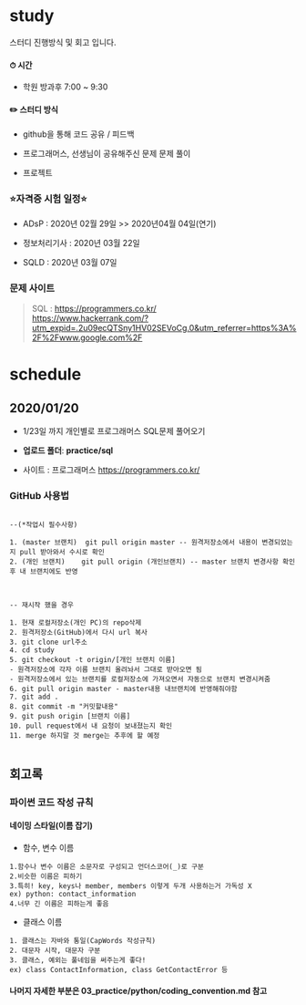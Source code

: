 # study

스터디 진행방식 및 회고 입니다.


#### ⏱ 시간

- 학원 방과후 7:00 ~ 9:30

#### ✏️ 스터디 방식

- github을 통해 코드 공유 / 피드백

- 프로그래머스, 선생님이 공유해주신 문제 문제 풀이

- 프로젝트

### ⭐️자격증 시험 일정⭐️

- ADsP        :   2020년 02월 29일 >> 2020년04월 04일(연기)

- 정보처리기사 :   2020년 03월 22일 

- SQLD        :   2020년 03월 07일     

### 문제 사이트


> SQL : <https://programmers.co.kr/>  
        <https://www.hackerrank.com/?utm_expid=.2u09ecQTSny1HV02SEVoCg.0&utm_referrer=https%3A%2F%2Fwww.google.com%2F>

# schedule

## 2020/01/20

- 1/23일 까지 개인별로 프로그래머스 SQL문제 풀어오기

- __업로드 폴더__: __practice/sql__

- 사이트 : 프로그래머스 <https://programmers.co.kr/>




### GitHub 사용법

```

--(*작업시 필수사항)

1. (master 브랜치)  git pull origin master -- 원격저장소에서 내용이 변경되었는지 pull 받아와서 수시로 확인
2. (개인 브랜치)    git pull origin (개인브랜치) -- master 브랜치 변경사항 확인후 내 브랜치에도 반영


```

```

-- 재시작 했을 경우

1. 현재 로컬저장소(개인 PC)의 repo삭제
2. 원격저장소(GitHub)에서 다시 url 복사
3. git clone url주소
4. cd study
5. git checkout -t origin/[개인 브랜치 이름] 
- 원격저장소에 각자 이름 브랜치 올려놔서 그대로 받아오면 됨
- 원격저장소에서 있는 브랜치를 로컬저장소에 가져오면서 자동으로 브랜치 변경시켜줌
6. git pull origin master - master내용 내브랜치에 반영해줘야함
7. git add .
8. git commit -m "커밋할내용"
9. git push origin [브랜치 이름]
10. pull request에서 내 요청이 보내졌는지 확인
11. merge 하지말 것 merge는 추후에 할 예정


```

## 회고록

### 파이썬 코드 작성 규칙


#### 네이밍 스타일(이름 잡기)

- 함수, 변수 이름
```
1.함수나 변수 이름은 소문자로 구성되고 언더스코어(_)로 구분
2.비슷한 이름은 피하기
3.특히! key, keys나 member, members 이렇게 두개 사용하는거 가독성 X
ex) python: contact_information
4.너무 긴 이름은 피하는게 좋음
```
- 클래스 이름
```
1. 클래스는 자바와 통일(CapWords 작성규칙)
2. 대문자 시작, 대문자 구분
3. 클래스, 예외는 풀네임을 써주는게 좋다!
ex) class ContactInformation, class GetContactError 등
```

#### 나머지 자세한 부분은 03_practice/python/coding_convention.md 참고